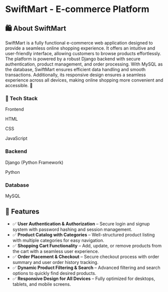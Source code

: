 # SwiftMart - E-commerce Platform

## 🛍️ About SwiftMart

SwiftMart is a fully functional e-commerce web application designed to provide a seamless online shopping experience. It offers an intuitive and user-friendly interface, allowing customers to browse products effortlessly. The platform is powered by a robust Django backend with secure authentication, product management, and order processing. With MySQL as the database, SwiftMart ensures efficient data handling and smooth transactions. Additionally, its responsive design ensures a seamless experience across all devices, making online shopping more convenient and accessible. 🚀


### 🚀 Tech Stack

Frontend

HTML

CSS

JavaScript

### Backend

Django (Python Framework)

Python

### Database

MySQL

## 📌 Features  

- ✅ **User Authentication & Authorization** – Secure login and signup system with password hashing and session management.  
- ✅ **Product Catalog with Categories** – Well-structured product listing with multiple categories for easy navigation.  
- ✅ **Shopping Cart Functionality** – Add, update, or remove products from the cart with a seamless user experience.  
- ✅ **Order Placement & Checkout** – Secure checkout process with order summary and user order history tracking.  
- ✅ **Dynamic Product Filtering & Search** – Advanced filtering and search options to quickly find desired products.  
- ✅ **Responsive Design for All Devices** – Fully optimized for desktops, tablets, and mobile screens.  

